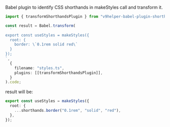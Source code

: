 Babel plugin to identify CSS shorthands in makeStyles call and transform it.

```ts
import { transformShorthandsPlugin } from "v9helper-babel-plugin-shorthands";

const result = Babel.transform(
  `
export const useStyles = makeStyles({
  root: {
    border: \`0.1rem solid red\`
  }
});
`,
  {
    filename: "styles.ts",
    plugins: [[transformShorthandsPlugin]],
  }
).code;
```

result will be:

```ts
export const useStyles = makeStyles({
  root: {
    ...shorthands.border("0.1rem", "solid", "red"),
  },
});
```
